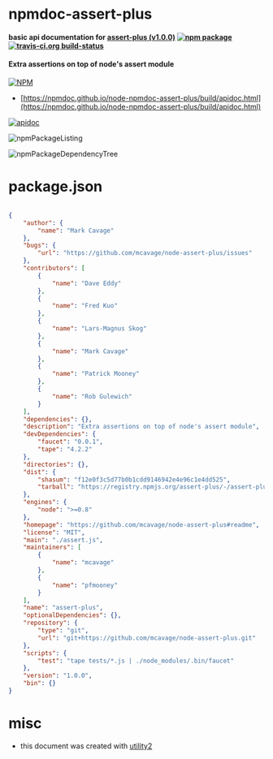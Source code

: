 # npmdoc-assert-plus

#### basic api documentation for  [assert-plus (v1.0.0)](https://github.com/mcavage/node-assert-plus#readme)  [![npm package](https://img.shields.io/npm/v/npmdoc-assert-plus.svg?style=flat-square)](https://www.npmjs.org/package/npmdoc-assert-plus) [![travis-ci.org build-status](https://api.travis-ci.org/npmdoc/node-npmdoc-assert-plus.svg)](https://travis-ci.org/npmdoc/node-npmdoc-assert-plus)

#### Extra assertions on top of node's assert module

[![NPM](https://nodei.co/npm/assert-plus.png?downloads=true&downloadRank=true&stars=true)](https://www.npmjs.com/package/assert-plus)

- [https://npmdoc.github.io/node-npmdoc-assert-plus/build/apidoc.html](https://npmdoc.github.io/node-npmdoc-assert-plus/build/apidoc.html)

[![apidoc](https://npmdoc.github.io/node-npmdoc-assert-plus/build/screenCapture.buildCi.browser.%252Ftmp%252Fbuild%252Fapidoc.html.png)](https://npmdoc.github.io/node-npmdoc-assert-plus/build/apidoc.html)

![npmPackageListing](https://npmdoc.github.io/node-npmdoc-assert-plus/build/screenCapture.npmPackageListing.svg)

![npmPackageDependencyTree](https://npmdoc.github.io/node-npmdoc-assert-plus/build/screenCapture.npmPackageDependencyTree.svg)



# package.json

```json

{
    "author": {
        "name": "Mark Cavage"
    },
    "bugs": {
        "url": "https://github.com/mcavage/node-assert-plus/issues"
    },
    "contributors": [
        {
            "name": "Dave Eddy"
        },
        {
            "name": "Fred Kuo"
        },
        {
            "name": "Lars-Magnus Skog"
        },
        {
            "name": "Mark Cavage"
        },
        {
            "name": "Patrick Mooney"
        },
        {
            "name": "Rob Gulewich"
        }
    ],
    "dependencies": {},
    "description": "Extra assertions on top of node's assert module",
    "devDependencies": {
        "faucet": "0.0.1",
        "tape": "4.2.2"
    },
    "directories": {},
    "dist": {
        "shasum": "f12e0f3c5d77b0b1cdd9146942e4e96c1e4dd525",
        "tarball": "https://registry.npmjs.org/assert-plus/-/assert-plus-1.0.0.tgz"
    },
    "engines": {
        "node": ">=0.8"
    },
    "homepage": "https://github.com/mcavage/node-assert-plus#readme",
    "license": "MIT",
    "main": "./assert.js",
    "maintainers": [
        {
            "name": "mcavage"
        },
        {
            "name": "pfmooney"
        }
    ],
    "name": "assert-plus",
    "optionalDependencies": {},
    "repository": {
        "type": "git",
        "url": "git+https://github.com/mcavage/node-assert-plus.git"
    },
    "scripts": {
        "test": "tape tests/*.js | ./node_modules/.bin/faucet"
    },
    "version": "1.0.0",
    "bin": {}
}
```



# misc
- this document was created with [utility2](https://github.com/kaizhu256/node-utility2)
